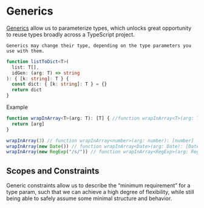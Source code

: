 # Generics

[Generics](https://www.typescriptlang.org/docs/handbook/2/generics.html) allow us to parameterize types, which unlocks great opportunity to reuse types broadly across a TypeScript project.

    Generics may change their type, depending on the type parameters you use with them.


```ts
function listToDict<T>(
  list: T[],
  idGen: (arg: T) => string
): { [k: string]: T } {
  const dict: { [k: string]: T } = {}
  return dict
}
```

Example

```ts
function wrapInArray<T>(arg: T): [T] { //function wrapInArray<T>(arg: T): [T]
  return [arg]
}

wrapInArray(3) // function wrapInArray<number>(arg: number): [number]
wrapInArray(new Date()) // function wrapInArray<Date>(arg: Date): [Date]
wrapInArray(new RegExp("/s/")) // function wrapInArray<RegExp>(arg: RegExp): [RegExp]
```

## Scopes and Constraints

Generic constraints allow us to describe the “minimum requirement” for a type param, such that we can achieve a high degree of flexibility, while still being able to safely assume some minimal structure and behavior.